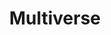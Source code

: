 ---
logohandle: multiverseplus
sort: multiverse
title: Multiverse
twitter: https://x.com/surfMultiverse
website: https://multiverse.plus/
---